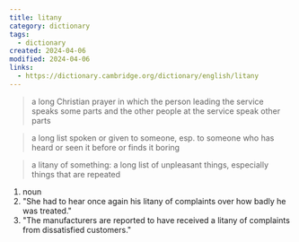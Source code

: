 ```yaml
---
title: litany
category: dictionary
tags:
  - dictionary
created: 2024-04-06
modified: 2024-04-06
links:
  - https://dictionary.cambridge.org/dictionary/english/litany
---
```


>a long Christian prayer in which the person leading the service speaks some parts and the other people at the service speak other parts

>a long list spoken or given to someone, esp. to someone who has heard or seen it before or finds it boring

>a litany of something: a long list of unpleasant things, especially things that are repeated

1. noun 
2. "She had to hear once again his litany of complaints over how badly he was treated."
3. "The manufacturers are reported to have received a litany of complaints from dissatisfied customers."
